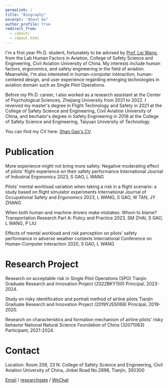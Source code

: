 ```yaml
---
permalink: /
title: "Biography"
excerpt: "About me"
author_profile: true
redirect_from: 
  - /about/
  - /about.html
---
```


I'm a first year Ph.D. student, fortunately to be advised by [Prof. Lei Wang](https://www.cauc.edu.cn/yjsy/info/1139/1441.htm/), from the Lab Human Factors in Aviation, College of Safety Science and Engineering, Civil Aviation University of China. My interests include human factors, ergonomics, and safety engineering in the field of aviation. Meanwhile, I'm also interested in human-computer interaction, human-centered design, and user experience regarding emerging technologies in aviation domain such as Single Pilot Operations.

Before my Ph.D. career, I also worked as a research assistant at the Center of Psychological Sciences, Zhejiang University from 2021 to 2022. I reveived my master's degree in Flight Technology and Safety in 2021 at the College of Safety Science and Engineering, Civil Aviation University of China, and bechalor's degree in Safety Engineering in 2018 at the College of Safety Science and Engineering, Taiyuan University of Technology.

You can find my CV here: [Shan Gao's CV](../assets/CV.pdf).

Publication
======
More experience might not bring more safety: Negative moderating effect of pilots’ flight experience on their safety performance 
International Journal of Industrial Ergonomics
2023, S GAO, L WANG


Pilots’ mental workload variation when taking a risk in a flight scenario: a study based on flight simulator experiments
International Journal of Occupational Safety and Ergonomics
2023, L WANG, S GAO, W TAN, JY ZHANG


When both human and machine drivers make mistakes: Whom to blame?
Transportation Research Part A: Policy and Practice
2023, SM ZHAI, S GAO, L WANG, P LIU


Effects of mental workload and risk perception on pilots’ safety performance in adverse weather contexts
International Conference on Human-Computer Interaction
2020, S GAO, L WANG

Research Project
======
Research on acceptable risk in Single Pilot Operations (SPO)
Tianjin Graduate Research and Innovation Project (2022BKY150)
Principal, 2023-2024.


Study on risky identification and portrait method of airline pilots
Tianjin Graduate Research and Innovation Project (2019YJSS068)
Principal, 2019-2020.


Research on characteristics and formation mechanism of airline pilots' risky behavior
National Natural Science Foundation of China (32071063)
Participant, 2021-2024.

Contact
======
Location: Room 209, 23 N. College of Safety Science and Engineering, Civil Aviation University of China, Jinbei Road No.2898, Tianjin, 300300

[Email](shangao2022@foxmail.com) / [researchgate](https://www.researchgate.net/profile/Shan-Gao-66?ev=hdr_xprf) / [WeChat](../image/wechat.jpg)
